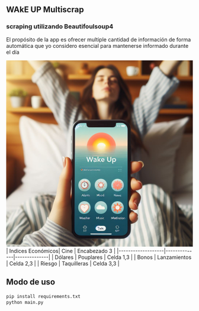 ## WAkE UP Multiscrap

### scraping utilizando Beautifoulsoup4

El propósito de la app es ofrecer multiple cantidad de información de forma
automática que yo considero esencial para mantenerse informado durante el día

![Wake Up app](wakeup.jpg)
| Indices Económicos| Cine         | Encabezado 3 |
|-------------------|--------------|--------------|
| Dólares           | Pouplares    | Celda 1,3    |
| Bonos             | Lanzamientos | Celda 2,3    |
| Riesgo            | Taquilleras  | Celda 3,3    |


## Modo de uso

```bash
pip install requirements.txt
python main.py


